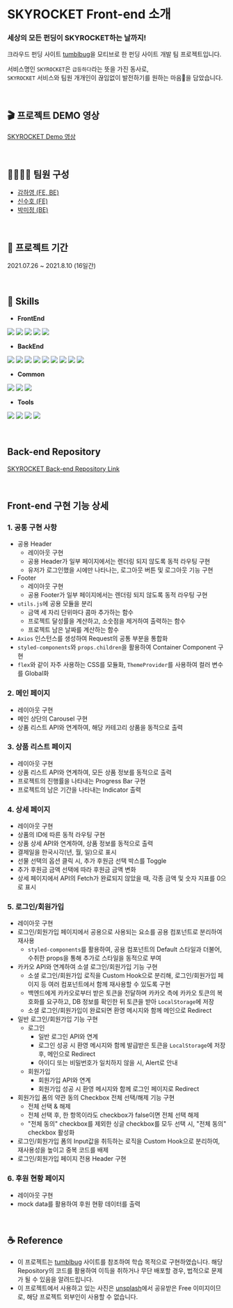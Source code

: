 # SKYROCKET Front-end 소개

### 세상의 모든 펀딩이 SKYROCKET하는 날까지!

크라우드 펀딩 사이트 <a href="https://tumblbug.com/" target="_blank">tumblbug</a>을 모티브로 한 펀딩 사이트 개발 팀 프로젝트입니다.

서비스명인 `SKYROCKET`은 `급등하다`라는 뜻을 가진 동사로,<br />
`SKYROCKET` 서비스와 팀원 개개인이 끊임없이 발전하기를 원하는 마음💖을 담았습니다.

<br />

## 🎬 프로젝트 DEMO 영상

[SKYROCKET Demo 영상](https://vimeo.com/585886529)

<br />

## 💁‍♀️💁‍♂️ 팀원 구성

- [감하영 (FE, BE)](https://github.com/iamhayoung)
- [신수호 (FE)](https://github.com/realsuhoman)
- [박미정 (BE)](https://github.com/undefinedP)

<br />

## 📆 프로젝트 기간

2021.07.26 ~ 2021.8.10 (16일간)

<br />

## 🔑 Skills

- **FrontEnd**

<img src="https://img.shields.io/badge/React-61DAFB?style=flat-square&logo=React&logoColor=black"/></a>
<img src="https://img.shields.io/badge/React_Hooks-61DAFB?style=flat-square&logo=React&logoColor=black"/></a>
<img src="https://img.shields.io/badge/React_Router-CA4245?style=flat-square&logo=ReactRouter&logoColor=black"/></a>
<img src="https://img.shields.io/badge/styled--components-DB7093?style=flat-square&logo=StyledComponents&logoColor=white"/></a>
<img src="https://img.shields.io/badge/JavaScript-F7DF1E?style=flat-square&logo=JavaScript&logoColor=white"/></a>

- **BackEnd**

<img src="https://img.shields.io/badge/Node.js-339933?style=flat-square&logo=Node.js&logoColor=white"/></a>
<img src="https://img.shields.io/badge/Express-000000?style=flat-square&logo=Express&logoColor=white"/></a>
<img src="https://img.shields.io/badge/Prisma-2D3748?style=flat-square&logo=Prisma&logoColor=white"/></a>
<img src="https://img.shields.io/badge/Bcrypt-003A70?style=flat-square&logo=LetsEncrypt&logoColor=white"/></a>
<img src="https://img.shields.io/badge/JSONWebTokens-000000?style=flat-square&logo=JSONWebTokens&logoColor=white"/></a>
<img src="https://img.shields.io/badge/Babel-F9DC3E?style=flat-square&logo=Babel&logoColor=white"/></a>
<img src="https://img.shields.io/badge/MySQL-4479A1?style=flat-square&logo=MySQL&logoColor=white"/></a>
<img src="https://img.shields.io/badge/Jest-c21325?style=flat-square&logo=Jest&logoColor=white"/></a>
<img src="https://img.shields.io/badge/Nodemon-76D04B?style=flat-square&logo=Nodemon&logoColor=white"/></a>

- **Common**

<img src="https://img.shields.io/badge/Git-F05032?style=flat-square&logo=Git&logoColor=white"/></a>
<img src="https://img.shields.io/badge/ESLint-4B32C3?style=flat-square&logo=ESLint&logoColor=white"/></a>
<img src="https://img.shields.io/badge/Prettier-F7B93E?style=flat-square&logo=Prettier&logoColor=white"/></a>

- **Tools**

<img src="https://img.shields.io/badge/Trello-0052CC?style=flat-square&logo=Trello&logoColor=white"/></a>
<img src="https://img.shields.io/badge/Slack-4A154B?style=flat-square&logo=Slack&logoColor=white"/></a>
<img src="https://img.shields.io/badge/GitHub-181717?style=flat-square&logo=GitHub&logoColor=white"/></a>
<img src="https://img.shields.io/badge/Postman-FF6C37?style=flat-square&logo=Postman&logoColor=white"/></a>

<br />

## Back-end Repository

[SKYROCKET Back-end Repository Link](https://github.com/wecode-bootcamp-korea/fullstack1-2nd-SKYROCKET-backend)

<br />

## Front-end 구현 기능 상세

### 1. 공통 구현 사항

- 공용 Header
  - 레이아웃 구현
  - 공용 Header가 일부 페이지에서는 렌더링 되지 않도록 동적 라우팅 구현
  - 유저가 로그인했을 시에만 나타나는, 로그아웃 버튼 및 로그아웃 기능 구현
- Footer
  - 레이아웃 구현
  - 공용 Footer가 일부 페이지에서는 렌더링 되지 않도록 동적 라우팅 구현
- `utils.js`에 공용 모듈을 분리
  - 금액 세 자리 단위마다 콤마 추가하는 함수
  - 프로젝트 달성률을 계산하고, 소숫점을 제거하여 출력하는 함수
  - 프로젝트 남은 날짜를 계산하는 함수
- `Axios` 인스턴스를 생성하여 Request의 공통 부분을 통합화
- `styled-components`와 `props.children`을 활용하여 Container Component 구현
- `flex`와 같이 자주 사용하는 CSS를 모듈화, `ThemeProvider`를 사용하여 컬러 변수를 Global화

### 2. 메인 페이지

- 레이아웃 구현
- 메인 상단의 Carousel 구현
- 상품 리스트 API와 연계하여, 해당 카테고리 상품을 동적으로 출력

### 3. 상품 리스트 페이지

- 레이아웃 구현
- 상품 리스트 API와 연계하여, 모든 상품 정보를 동적으로 출력
- 프로젝트의 진행률을 나타내는 Progress Bar 구현
- 프로젝트의 남은 기간을 나타내는 Indicator 출력

### 4. 상세 페이지

- 레이아웃 구현
- 상품의 ID에 따른 동적 라우팅 구현
- 상품 상세 API와 연계하여, 상품 정보를 동적으로 출력
- 결제일을 한국시각(년, 월, 일)으로 표시
- 선물 선택의 옵션 클릭 시, 추가 후원금 선택 박스를 Toggle
- 추가 후원금 금액 선택에 따라 후원금 금액 변화
- 상세 페이지에서 API의 Fetch가 완료되지 않았을 때, 각종 금액 및 숫자 지표를 0으로 표시

### 5. 로그인/회원가입

- 레이아웃 구현
- 로그인/회원가입 페이지에서 공용으로 사용되는 요소를 공용 컴포넌트로 분리하여 재사용
  - `styled-components`를 활용하여, 공용 컴포넌트의 Default 스타일과 더불어, 수취한 props을 통해 추가로 스타일을 동적으로 부여
- 카카오 API와 연계하여 소셜 로그인/회원가입 기능 구현
  - 소셜 로그인/회원가입 로직을 Custom Hook으로 분리해, 로그인/회원가입 페이지 등 여러 컴포넌트에서 함께 재사용할 수 있도록 구현
  - 백엔드에게 카카오로부터 받은 토큰을 전달하며 카카오 측에 카카오 토큰의 복호화를 요구하고, DB 정보를 확인한 뒤 토큰을 받아 `LocalStorage`에 저장
  - 소셜 로그인/회원가입이 완료되면 환영 메시지와 함께 메인으로 Redirect
- 일반 로그인/회원가입 기능 구현
  - 로그인
    - 일반 로그인 API와 연계
    - 로그인 성공 시 환영 메시지와 함께 발급받은 토큰을 `LocalStorage`에 저장 후, 메인으로 Redirect
    - 아이디 또는 비밀번호가 일치하지 않을 시, Alert로 안내
  - 회원가입
    - 회원가입 API와 연계
    - 회원가입 성공 시 환영 메시지와 함께 로그인 페이지로 Redirect
- 회원가입 폼의 약관 동의 Checkbox 전체 선택/해제 기능 구현
  - 전체 선택 & 해제
  - 전체 선택 후, 한 항목이라도 checkbox가 false이면 전체 선택 해제
  - "전체 동의" checkbox를 제외한 싱글 checkbox를 모두 선택 시, "전체 동의" checkbox 활성화
- 로그인/회원가입 폼의 Input값을 취득하는 로직을 Custom Hook으로 분리하여, 재사용성을 높이고 중복 코드를 배제
- 로그인/회원가입 페이지 전용 Header 구현

### 6. 후원 현황 페이지

- 레이아웃 구현
- mock data를 활용하여 후원 현황 데이터를 출력

<br />

## ☕️ Reference

- 이 프로젝트는 [tumblbug](https://tumblbug.com/) 사이트를 참조하여 학습 목적으로 구현하였습니다. 해당 Repository의 코드를 활용하여 이득을 취하거나 무단 배포할 경우, 법적으로 문제가 될 수 있음을 알려드립니다.
- 이 프로젝트에서 사용하고 있는 사진은 [unsplash](https://unsplash.com/)에서 공유받은 Free 이미지이므로, 해당 프로젝트 외부인이 사용할 수 없습니다.
